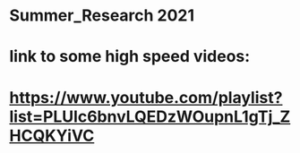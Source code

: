 # Summer_Research 2021

# link to some high speed videos:
# https://www.youtube.com/playlist?list=PLUlc6bnvLQEDzWOupnL1gTj_ZHCQKYiVC
